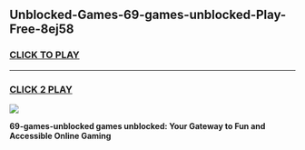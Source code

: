 
## Unblocked-Games-69-games-unblocked-Play-Free-8ej58
<h3>
<a href="https://premium76.site?title=69-games-unblocked&ref=20A">CLICK TO PLAY</a></h3>
<hr>

<h3>
<a href="https://premium76.site?title=69-games-unblocked&ref=20A">CLICK 2 PLAY</a>
  
</h3>

<a href="https://premium76.site?title=69-games-unblocked&ref=20A"><img src="https://clearcache.store/games.png"></a>


**69-games-unblocked games unblocked: Your Gateway to Fun and Accessible Online Gaming**
